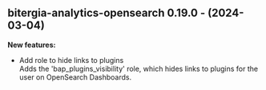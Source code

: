 ## bitergia-analytics-opensearch 0.19.0 - (2024-03-04)

**New features:**

 * Add role to hide links to plugins\
   Adds the 'bap_plugins_visibility' role, which hides links to plugins
   for the user on OpenSearch Dashboards.

